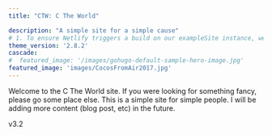 ```yaml
---
title: "CTW: C The World"

description: "A simple site for a simple cause"
# 1. To ensure Netlify triggers a build on our exampleSite instance, we need to change a file in the exampleSite directory.
theme_version: '2.8.2'
cascade:
#  featured_image: '/images/gohugo-default-sample-hero-image.jpg'
featured_image: 'images/CocosFromAir2017.jpg'
---
```

Welcome to the C The World site.  If you were looking for something fancy, please go some place else.  This is a simple site for simple people.  I will be adding more content (blog post, etc) in the future.

v3.2
